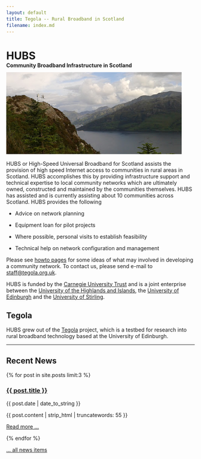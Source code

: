 ```yaml
---
layout: default
title: Tegola -- Rural Broadband in Scotland
filename: index.md
---
```


<style>
  .tegola-title h1 {
     padding-bottom: 0px;
     margin-bottom: 0px;
  }
  .tegola-title h4 {
     padding-top: 0px;
     margin-top: 0px;
     margin-bottom: 10px;
  }
</style>
<div class="tegola-title">
  <h1>HUBS</h1>
  <h4>Community Broadband Infrastructure in Scotland</h4>
</div>

<div class="image-float-right"> 
  <img src="/media/mhialairigh-doctored1.png" alt="Coille Mhialairigh Mast" />
</div>

HUBS or High-Speed Universal Broadband for Scotland assists the
provision of high speed Internet access to communities in rural areas
in Scotland. HUBS accomplishes this by providing infrastructure
support and technical expertise to local community networks which are
ultimately owned, constructed and maintained by the communities
themselves.  HUBS has assisted and is currently assisting about 10
communities across Scotland. HUBS provides the following

 * Advice on network planning

 * Equipment loan for pilot projects

 * Where possible, personal visits to establish feasibility

 * Technical help on network configuration and management

Please see [howto pages] for some ideas of what may
involved in developing a community network. To contact us, please send
e-mail to [staff@tegola.org.uk](mailto:staff@tegola.org.uk).

HUBS is funded by the [Carnegie University Trust] and is a joint 
enterprise between the [University of the Highlands and Islands], the
[University of Edinburgh] and the [University of Stirling].  

Tegola
------
HUBS grew out of the [Tegola] project, which is a testbed for research
into rural broadband technology based at the University of
Edinburgh.

[howto pages]: /howto/
[Carnegie University Trust]: http://www.carnegie-trust.org/
[Scotland]: http://wikipedia.org/wiki/Scotland
[University of the Highlands and Islands]: http://www.uhi.ac.uk/
[University of Edinburgh]: http://www.ed.ac.uk/
[School of Informatics]: http://www.inf.ed.ac.uk/
[University of Stirling]: http://www.stir.ac.uk/
[Department of Computing Science and Mathematics]: http://www.cs.stir.ac.uk/
[Arnisdale]: http://wikipedia.org/wiki/Arnisdale
[Corran]: http://wikipedia.org/wiki/Corran
[Knoydart]: http://wikipedia.org/wiki/Knoydart
[Isleornsay]: http://wikipedia.org/wiki/Isleornsay
[Armadale]: http://wikipedia.org/wiki/Armadale
[Sabhal Mòr Ostaig]: http://www.smo.uhi.ac.uk/
[UHI]: http://www.uhi.ac.uk/
[janet]: http://www.ja.net/
[Knoydart Foundation]: http://www.knoydart-foundation.com/
[Hebnet]: http://hebnet.co.uk/
[Small Isles]: http://wikipedia.org/wiki/Small_Isles
[Skye]: http://wikipedia.org/wiki/Skye
[Glenfinnan]: http://wikipedia.org/wiki/Glenfinnan
[Applecross]: http://wikipedia.org/wiki/Applecross
[Highland]: http://wikipedia.org/wiki/Scottish_Highlands
[Loch Hourn]: http://wikipedia.org/wiki/Loch_Hourn
[Tegola]: /tegola-history.html
[research]: /tegola-research/index.html

-----

Recent News
-----------
{% for post in site.posts limit:3 %}
<div class="blog-post-teaser">
  <h3><a href="{{ post.url }}">{{ post.title }}</a></h3>
  <p>{{ post.date | date_to_string }}</p>
  <p>{{ post.content | strip_html | truncatewords: 55 }}</p>
  <p><a href="{{post.url}}">Read more ...</a></p>
</div>
{% endfor %}

[... all news items](news.html)
